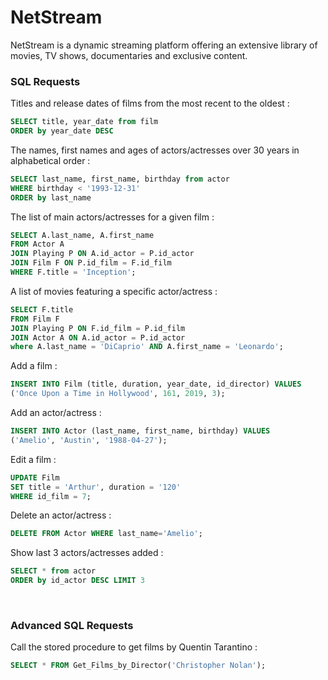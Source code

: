 # NetStream
NetStream is a dynamic streaming platform offering an extensive library of movies, TV shows, documentaries and exclusive content.

### SQL Requests


Titles and release dates of films from the most recent to the oldest :

```sql
SELECT title, year_date from film
ORDER by year_date DESC
```

The names, first names and ages of actors/actresses over 30 years in alphabetical order :
```sql
SELECT last_name, first_name, birthday from actor
WHERE birthday < '1993-12-31'
ORDER by last_name
```

The list of main actors/actresses for a given film :
```sql
SELECT A.last_name, A.first_name
FROM Actor A
JOIN Playing P ON A.id_actor = P.id_actor
JOIN Film F ON P.id_film = F.id_film
WHERE F.title = 'Inception';
```

A list of movies featuring a specific actor/actress :
```sql
SELECT F.title
FROM Film F
JOIN Playing P ON F.id_film = P.id_film
JOIN Actor A ON A.id_actor = P.id_actor
where A.last_name = 'DiCaprio' AND A.first_name = 'Leonardo';
```

Add a film :
```sql
INSERT INTO Film (title, duration, year_date, id_director) VALUES
('Once Upon a Time in Hollywood', 161, 2019, 3);
```

Add an actor/actress :
```sql
INSERT INTO Actor (last_name, first_name, birthday) VALUES
('Amelio', 'Austin', '1988-04-27');
```

Edit a film :
```sql
UPDATE Film
SET title = 'Arthur', duration = '120'
WHERE id_film = 7;
```

Delete an actor/actress :
```sql
DELETE FROM Actor WHERE last_name='Amelio';
```

Show last 3 actors/actresses added :
```sql
SELECT * from actor
ORDER by id_actor DESC LIMIT 3
```

<br>

### Advanced SQL Requests

Call the stored procedure to get films by Quentin Tarantino :
```sql
SELECT * FROM Get_Films_by_Director('Christopher Nolan');
```
